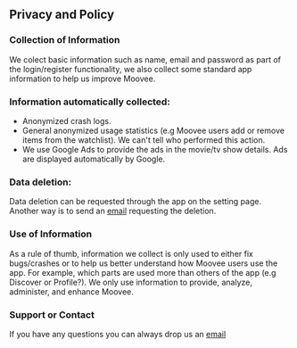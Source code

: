 ## Privacy and Policy

### Collection of Information

We colect basic information such as name, email and password as part of the login/register functionality, we also collect some standard app information to help us improve Moovee.

### Information automatically collected:
- Anonymized crash logs.
- General anonymized usage statistics (e.g Moovee users add or remove items from the watchlist). We can't tell who performed this action.
- We use Google Ads to provide the ads in the movie/tv show details. Ads are displayed automatically by Google.

### Data deletion:
Data deletion can be requested through the app on the setting page. Another way is to send an [email](eduardourso@gmail.com) requesting the deletion.

### Use of Information

As a rule of thumb, information we collect is only used to either fix bugs/crashes or to help us better understand how Moovee users use the app. For example, which parts are used more than others of the app (e.g Discover or Profile?). We only use information to provide, analyze, administer, and enhance Moovee.

### Support or Contact
If you have any questions you can always drop us an [email](eduardourso@gmail.com)
